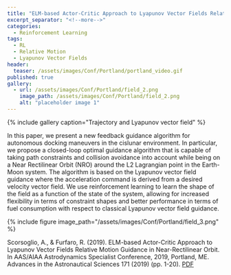 ```yaml
---
title: "ELM-based Actor-Critic Approach to Lyapunov Vector Fields Relative Motion Guidance in Near-Rectilinear Orbit"
excerpt_separator: "<!--more-->"
categories:
  - Reinforcement Learning
tags:
  - RL
  - Relative Motion
  - Lyapunov Vector Fields
header:
  teaser: /assets/images/Conf/Portland/portland_video.gif
published: true
gallery:
  - url: /assets/images/Conf/Portland/field_2.png
    image_path: /assets/images/Conf/Portland/field_2.png
    alt: "placeholder image 1"
---
```


{% include gallery caption="Trajectory and Lyapunov vector field" %}

In this paper, we present a new feedback guidance algorithm for autonomous docking maneuvers in the cislunar environment. In particular, we propose a closed-loop optimal guidance algorithm that is capable of taking path constraints and collision avoidance into account while being on a Near Rectilinear Orbit (NRO) around the L2 Lagrangian point in the Earth-Moon system. The algorithm is based on the Lyapunov vector field guidance where the acceleration command is derived from a desired velocity vector field. We use reinforcement learning to learn the shape of the field as a function of the state of the system, allowing for increased flexibility in terms of constraint shapes and better performance in terms of fuel consumption with respect to classical Lyapunov vector field guidance.


<!-- {% include figure image_path="/assets/images/Conf/Portland/field_2.png" %}

{% include figure image_path="/assets/images/Conf/Portland/field_3.png" %} -->

{% include figure image_path="/assets/images/Conf/Portland/field_3.png" %}

Scorsoglio, A., & Furfaro, R. (2019). ELM-based Actor-Critic Approach to Lyapunov Vector Fields Relative Motion Guidance in Near-Rectilinear Orbit. In AAS/AIAA Astrodynamics Specialist Conference, 2019, Portland, ME. Advances in the Astronautical Sciences 171 (2019) (pp. 1-20). [PDF](https://www.researchgate.net/profile/Andrea-Scorsoglio/publication/340682520_ELM-based_Actor-Critic_Approach_to_Lyapunov_Vector_Fields_Relative_Motion_Guidance_in_Near-Rectilinear_Orbits/links/5e98fa43a6fdcca789200dca/ELM-based-Actor-Critic-Approach-to-Lyapunov-Vector-Fields-Relative-Motion-Guidance-in-Near-Rectilinear-Orbits.pdf)